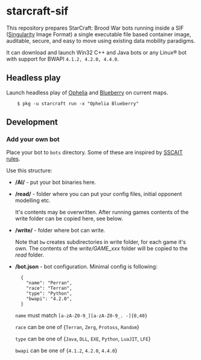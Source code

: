 # starcraft-sif
This repository prepares StarCraft: Brood War bots running inside a SIF ([Singularity](https://github.com/sylabs/singularity) Image Format) a single executable file based container image, auditable, secure, and easy to move using existing data mobility paradigms.

It can download and launch Win32 C++ and Java bots or any Linux® bot with support for BWAPI `4.1.2, 4.2.0, 4.4.0`.

## Headless play

Launch headless play of [Ophelia](https://liquipedia.net/starcraft/Ophelia) and [Blueberry](https://liquipedia.net/starcraft/Blueberry) on current maps.
```
    $ pkg -u starcraft run -x "Ophelia Blueberry"
```

## Development

### Add your own bot

Place your bot to `bots` directory. Some of these are inspired by [SSCAIT rules](http://sscaitournament.com/index.php?action=rules).

Use this structure:

- **/AI/** - put your bot binaries here.

- **/read/** - folder where you can put your config files, initial opponent modelling etc.

  It's contents may be overwritten. After running games contents of the write folder can be copied here, see below.

- **/write/** - folder where bot can write.

    Note that `bw` creates subdirectories in write folder, for each game it's own. The contents of the *write/GAME_xxx* folder will be copied to the *read* folder.

- **/bot.json** - bot configuration. Minimal config is following:

        {
          "name": "Perran",
          "race": "Terran",
          "type": "Python",
          "bwapi": "4.2.0",
        }

    `name` must match `[a-zA-Z0-9_][a-zA-Z0-9_. -]{0,40}`

    `race` can be one of {`Terran`, `Zerg`, `Protoss`, `Random`}

    `type` can be one of {`Java`, `DLL`, `EXE`, `Python`, `LuaJIT`, `LFE`}
    
    `bwapi` can be one of {`4.1.2`, `4.2.0`, `4.4.0`}
